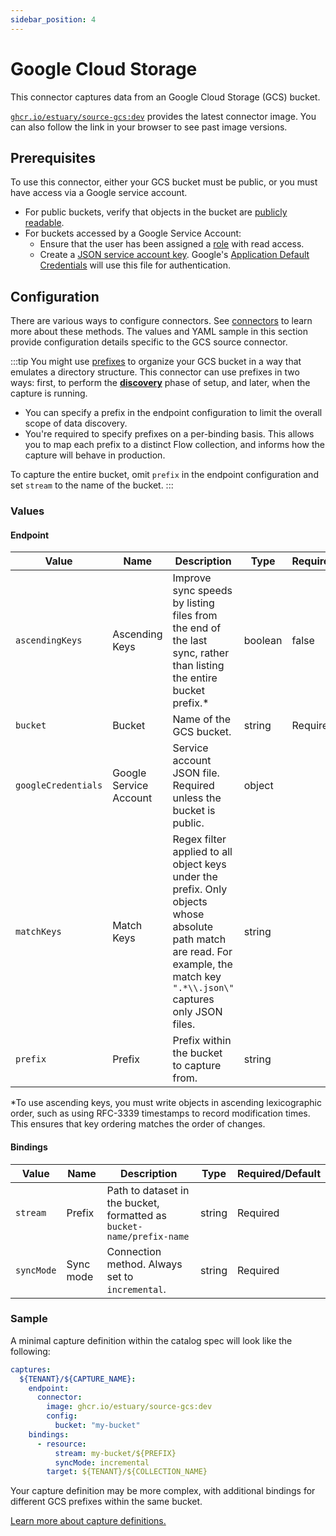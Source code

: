 ```yaml
---
sidebar_position: 4
---
```

# Google Cloud Storage

This connector captures data from an Google Cloud Storage (GCS) bucket.

[`ghcr.io/estuary/source-gcs:dev`](https://ghcr.io/estuary/source-gcs:dev) provides the latest connector image. You can also follow the link in your browser to see past image versions.

## Prerequisites

To use this connector, either your GCS bucket must be public, or you must have access via a Google service account.

* For public buckets, verify that objects in the bucket are [publicly readable](https://cloud.google.com/storage/docs/access-control/making-data-public).
* For buckets accessed by a Google Service Account:
    * Ensure that the user has been assigned a [role](https://cloud.google.com/iam/docs/understanding-roles) with read access.
    * Create a [JSON service account key](https://cloud.google.com/iam/docs/creating-managing-service-account-keys#creating). Google's [Application Default Credentials](https://cloud.google.com/docs/authentication/production) will use this file for authentication.

## Configuration

There are various ways to configure connectors. See [connectors](../../../concepts/connectors.md#using-connectors) to learn more about these methods. The values and YAML sample in this section provide configuration details specific to the GCS source connector.

:::tip
You might use [prefixes](https://cloud.google.com/storage/docs/samples/storage-list-files-with-prefix) to organize your GCS bucket
in a way that emulates a directory structure.
This connector can use prefixes in two ways: first, to perform the [**discovery**](../../../concepts/connectors.md#flowctl-discover) phase of setup, and later, when the capture is running.

* You can specify a prefix in the endpoint configuration to limit the overall scope of data discovery.
* You're required to specify prefixes on a per-binding basis. This allows you to map each prefix to a distinct Flow collection,
and informs how the capture will behave in production.

To capture the entire bucket, omit `prefix` in the endpoint configuration and set `stream` to the name of the bucket.
:::

### Values

#### Endpoint

| Value | Name| Description | Type | Required/Default |
|---|---|---|---|---|
| `ascendingKeys`| Ascending Keys | Improve sync speeds by listing files from the end of the last sync, rather than listing the entire bucket prefix.* | boolean | false |
| `bucket` | Bucket | Name of the GCS bucket. | string | Required |
| `googleCredentials` | Google Service Account | Service account JSON file. Required unless the bucket is public.| object | |
| `matchKeys` | Match Keys | Regex filter applied to all object keys under the prefix. Only objects whose absolute path match are read. For example, the match key `".*\\.json\"` captures only JSON files. | string |  |
| `prefix` | Prefix | Prefix within the bucket to capture from. | string | |

*To use ascending keys, you must write objects in ascending lexicographic order, such as using RFC-3339 timestamps to record modification times.
This ensures that key ordering matches the order of changes.

#### Bindings

| Value | Name| Description | Type | Required/Default |
|---|---|---|---|---|
| `stream` | Prefix | Path to dataset in the bucket, formatted as `bucket-name/prefix-name` | string | Required |
| `syncMode` | Sync mode | Connection method. Always set to `incremental`. | string | Required |

### Sample

A minimal capture definition within the catalog spec will look like the following:

```yaml
captures:
  ${TENANT}/${CAPTURE_NAME}:
    endpoint:
      connector:
        image: ghcr.io/estuary/source-gcs:dev
        config:
          bucket: "my-bucket"
    bindings:
      - resource:
          stream: my-bucket/${PREFIX}
          syncMode: incremental
        target: ${TENANT}/${COLLECTION_NAME}

```

Your capture definition may be more complex, with additional bindings for different GCS prefixes within the same bucket.

[Learn more about capture definitions.](../../../concepts/captures.md#pull-captures)
